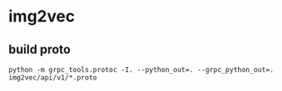 # img2vec

## build proto

```shell
python -m grpc_tools.protoc -I. --python_out=. --grpc_python_out=. img2vec/api/v1/*.proto
```
